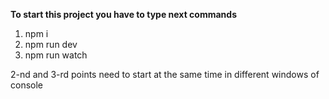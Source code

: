 **To start this project you have to type next commands**

1. npm i
2. npm run dev 
3. npm run watch 

2-nd and 3-rd points need to start at the same time in different windows of console